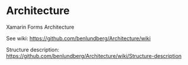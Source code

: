 # Architecture
Xamarin Forms Architecture

See wiki: https://github.com/benlundberg/Architecture/wiki

Structure description: https://github.com/benlundberg/Architecture/wiki/Structure-description
